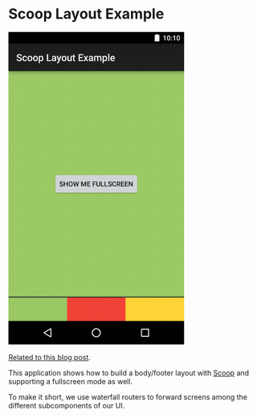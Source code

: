 # Scoop Layout Example

<img src="https://raw.githubusercontent.com/coshx/scoop-layout-example/master/readme.gif" alt="readme.gif" width="350px">

[Related to this blog post]().

This application shows how to build a body/footer layout with [Scoop](https://github.com/lyft/scoop) and supporting a fullscreen mode as well.

To make it short, we use waterfall routers to forward screens among the different subcomponents of our UI. 


